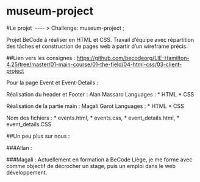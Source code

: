 # museum-project

#Le projet  ---- > Challenge: museum-project ;

Projet BeCode à réaliser en HTML et CSS. 
Travail d’équipe avec répartition des tâches et construction de pages web à partir d’un wireframe précis.

##Lien vers les consignes :
https://github.com/becodeorg/LIE-Hamilton-4.25/tree/master/01-main-course/01-the-field/04-html-css/03-client-project


Pour la page Event et Event-Details :

Réalisation du header et Footer : Alan Massaro 
Languages : 
    * HTML
    * CSS

Réalisation de la partie main : Magali Garot 
Languages : 
    * HTML
    * CSS

Nom des fichiers : 
    * events.html, 
    * events.css, 
    * event_details.html, 
    * event_details.CSS


##Un peu plus sur nous :

###Allan :

###Magali :
Actuellement en formation à BeCode Liège, je me forme avec comme objectif de décrocher un stage, puis un emploi dans le web développement. 

